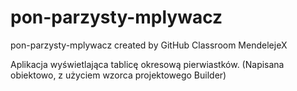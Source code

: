 # pon-parzysty-mplywacz
pon-parzysty-mplywacz created by GitHub Classroom
MendelejeX

Aplikacja wyświetlająca tablicę okresową pierwiastków. (Napisana obiektowo, z użyciem wzorca projektowego Builder)
